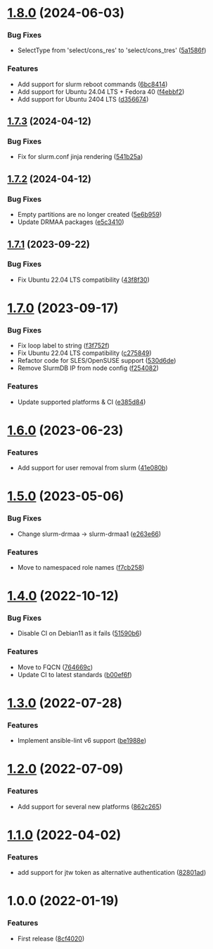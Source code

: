 # [1.8.0](https://github.com/de-it-krachten/ansible-role-slurm/compare/v1.7.3...v1.8.0) (2024-06-03)


### Bug Fixes

* SelectType from 'select/cons_res' to 'select/cons_tres' ([5a1586f](https://github.com/de-it-krachten/ansible-role-slurm/commit/5a1586f42276d29a4d4e81b87f204a069b629594))


### Features

* Add support for slurm reboot commands ([6bc8414](https://github.com/de-it-krachten/ansible-role-slurm/commit/6bc8414ff34e4597fb7e071ae61f4a5dea80eda2))
* Add support for Ubuntu 24.04 LTS + Fedora 40 ([f4ebbf2](https://github.com/de-it-krachten/ansible-role-slurm/commit/f4ebbf2a392a858e0089d63fb6240795c20725f6))
* Add support for Ubuntu 2404 LTS ([d356674](https://github.com/de-it-krachten/ansible-role-slurm/commit/d356674f496bceda17b68b3f6ffc30a24cce2266))

## [1.7.3](https://github.com/de-it-krachten/ansible-role-slurm/compare/v1.7.2...v1.7.3) (2024-04-12)


### Bug Fixes

* Fix for slurm.conf jinja rendering ([541b25a](https://github.com/de-it-krachten/ansible-role-slurm/commit/541b25a318e25127b585756a3ba567edc3f23dcf))

## [1.7.2](https://github.com/de-it-krachten/ansible-role-slurm/compare/v1.7.1...v1.7.2) (2024-04-12)


### Bug Fixes

* Empty partitions are no longer created ([5e6b959](https://github.com/de-it-krachten/ansible-role-slurm/commit/5e6b959fb6cd02e51d3c048d2c9bd47c9ac2eff0))
* Update DRMAA packages ([e5c3410](https://github.com/de-it-krachten/ansible-role-slurm/commit/e5c341028138bc83b76e9d66c1d939845fd3ca68))

## [1.7.1](https://github.com/de-it-krachten/ansible-role-slurm/compare/v1.7.0...v1.7.1) (2023-09-22)


### Bug Fixes

* Fix Ubuntu 22.04 LTS compatibility ([43f8f30](https://github.com/de-it-krachten/ansible-role-slurm/commit/43f8f3062bb758791ef81fb28e4ad2d1859d055e))

# [1.7.0](https://github.com/de-it-krachten/ansible-role-slurm/compare/v1.6.0...v1.7.0) (2023-09-17)


### Bug Fixes

* Fix loop label to string ([f3f752f](https://github.com/de-it-krachten/ansible-role-slurm/commit/f3f752fddb46e7c7e28154fc444bb888fcc38eb8))
* Fix Ubuntu 22.04 LTS compatibility ([c275849](https://github.com/de-it-krachten/ansible-role-slurm/commit/c275849f96abb255cfd0f5599b43dfa45278265a))
* Refactor code for SLES/OpenSUSE support ([530d6de](https://github.com/de-it-krachten/ansible-role-slurm/commit/530d6de918513bb2f98f112eb1a0938ef123fef7))
* Remove SlurmDB IP from node config ([f254082](https://github.com/de-it-krachten/ansible-role-slurm/commit/f254082e397463b9f13c74624afe95e05d6955b9))


### Features

* Update supported platforms & CI ([e385d84](https://github.com/de-it-krachten/ansible-role-slurm/commit/e385d845514ac210a5a8a013899adf9624390d87))

# [1.6.0](https://github.com/de-it-krachten/ansible-role-slurm/compare/v1.5.0...v1.6.0) (2023-06-23)


### Features

* Add support for user removal from slurm ([41e080b](https://github.com/de-it-krachten/ansible-role-slurm/commit/41e080b3f7d69688c2b76ba87a3f120c2e8d9383))

# [1.5.0](https://github.com/de-it-krachten/ansible-role-slurm/compare/v1.4.0...v1.5.0) (2023-05-06)


### Bug Fixes

* Change slurm-drmaa -> slurm-drmaa1 ([e263e66](https://github.com/de-it-krachten/ansible-role-slurm/commit/e263e66c72d4173a2f5a9b083dde982f10535331))


### Features

* Move to namespaced role names ([f7cb258](https://github.com/de-it-krachten/ansible-role-slurm/commit/f7cb258b8e3fcf2f32555a64c2a37c017efc265e))

# [1.4.0](https://github.com/de-it-krachten/ansible-role-slurm/compare/v1.3.0...v1.4.0) (2022-10-12)


### Bug Fixes

* Disable CI on Debian11 as it fails ([51590b6](https://github.com/de-it-krachten/ansible-role-slurm/commit/51590b6e2c533ad1948c754563d35fee326f3f31))


### Features

* Move to FQCN ([764669c](https://github.com/de-it-krachten/ansible-role-slurm/commit/764669cf8ce97b29874dbc34091f683b95d38425))
* Update CI to latest standards ([b00ef6f](https://github.com/de-it-krachten/ansible-role-slurm/commit/b00ef6f6142b32f2b1865486e2516820a908a096))

# [1.3.0](https://github.com/de-it-krachten/ansible-role-slurm/compare/v1.2.0...v1.3.0) (2022-07-28)


### Features

* Implement ansible-lint v6 support ([be1988e](https://github.com/de-it-krachten/ansible-role-slurm/commit/be1988ec1bfabfb3fca120c4161b42c312aae3de))

# [1.2.0](https://github.com/de-it-krachten/ansible-role-slurm/compare/v1.1.0...v1.2.0) (2022-07-09)


### Features

* Add support for several new platforms ([862c265](https://github.com/de-it-krachten/ansible-role-slurm/commit/862c265883f6d46850c974f5e862985b22699f33))

# [1.1.0](https://github.com/de-it-krachten/ansible-role-slurm/compare/v1.0.0...v1.1.0) (2022-04-02)


### Features

* add support for jtw token as alternative authentication ([82801ad](https://github.com/de-it-krachten/ansible-role-slurm/commit/82801adfa8670d437a4f828281084ae89b33ef6c))

# 1.0.0 (2022-01-19)


### Features

* First release ([8cf4020](https://github.com/de-it-krachten/ansible-role-slurm/commit/8cf40201a5660bb86e0bbe4457a822af9d6abafb))
